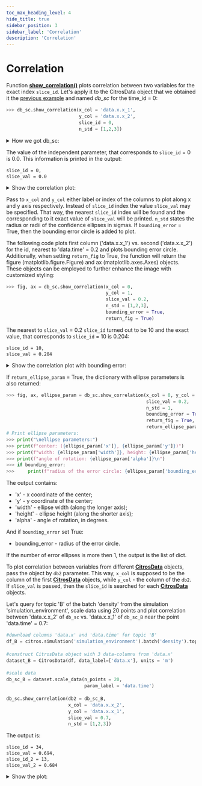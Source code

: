 ```yaml
---
toc_max_heading_level: 4
hide_title: true
sidebar_position: 3
sidebar_label: 'Correlation'
description: 'Correlation'
---
```

# Correlation

Function [**show_correlation()**](../documentation/analysis/citros_data.md#analysis.citros_data.CitrosData.show_correlation) plots correlation between two variables for the exact index `slice_id`. Let's apply it to the CitrosData object that we obtained it the [previous example](statistics.md#scale-data) and named *db_sc* for the time_id = 0:

```python
>>> db_sc.show_correlation(x_col = 'data.x.x_1',
                           y_col = 'data.x.x_2',
                           slice_id = 0,
                           n_std = [1,2,3])
```

<details>
    <summary>How we got db_sc:</summary>

```python
>>> from citros import CitrosDB, CitrosData

>>> citros = CitrosDB()
>>> df = citros.simulation('simulation_environment').batch('temperature').topic('A').data(['data.x.x_1', 'data.x.x_2', 'data.time'])

>>> dataset = CitrosData(df, data_label=['data.x.x_1', 'data.x.x_2'], units = 'm')
>>> db_sc = dataset.scale_data(n_points = 50,
                               param_label = 'data.time')
```
</details>

The value of the independent parameter, that corresponds to `slice_id` = 0 is 0.0. This information is printed in the output:
```text
slice_id = 0,
slice_val = 0.0
```
<details>
    <summary>Show the correlation plot:</summary>

![fig7](img/fig7.png "Fig7")
</details>

Pass to `x_col` and `y_col` either label or index of the columns to plot along x and y axis respectively. Instead of `slice_id` index the value `slice_val` may be specified. That way, the nearest `slice_id` index will be found and the corresponding to it exact value of `slice_val` will be printed. `n_std` states the radius or radii of the confidence ellipses in sigmas. If `bounding_error` = True, then the bounding error circle is added to plot.

The following code plots first column ('data.x.x_1') vs. second ('data.x.x_2') for the id, nearest to 'data.time' = 0.2 and plots bounding error circle. Additionally, when setting `return_fig` to True, the function will return the figure (matplotlib.figure.Figure) and ax (matplotlib.axes.Axes) objects. These objects can be employed to further enhance the image with customized styling:

```python
>>> fig, ax = db_sc.show_correlation(x_col = 0,
                                     y_col = 1,
                                     slice_val = 0.2,
                                     n_std = [1,2,3],
                                     bounding_error = True,
                                     return_fig = True)
```
The nearest to `slice_val` = 0.2 `slice_id` turned out to be 10 and the exact value, that corresponds to `slice_id` = 10 is 0.204: 
```text
slice_id = 10,
slice_val = 0.204
```
<details>
    <summary>Show the correlation plot with bounding error:</summary>

![fig8](img/fig8.png "Fig8")
</details>

If `return_ellipse_param` = True, the dictionary with ellipse parameters is also returned:

```python
>>> fig, ax, ellipse_param = db_sc.show_correlation(x_col = 0, y_col = 1,
                                                    slice_val = 0.2,
                                                    n_std = 1,
                                                    bounding_error = True,
                                                    return_fig = True,
                                                    return_ellipse_param = True)
# Print ellipse parameters:
>>> print("\nellipse parameters:")
>>> print(f"center: ({ellipse_param['x']}, {ellipse_param['y']})")
>>> print(f"width: {ellipse_param['width']}, height: {ellipse_param['height']}")
>>> print(f"angle of rotation: {ellipse_param['alpha']}\n")
>>> if bounding_error:
>>>     print(f"radius of the error circle: {ellipse_param['bounding_error']}\n")
```

 The output contains:
- 'x' - x coordinate of the center;
- 'y' - y coordinate of the center;
- 'width' - ellipse width (along the longer axis);
- 'height' - ellipse height (along the shorter axis);
- 'alpha' - angle of rotation, in degrees.
            
And if `bounding_error` set True:
- bounding_error - radius of the error circle.

If the number of error ellipses is more then 1, the output is the list of dict.

To plot correlation between variables from different [**CitrosData**](statistics.md#citrosdata-object) objects, pass the object by `db2` parameter. This way, `x_col` is supposed to be the column of the first [**CitrosData**](statistics.md#citrosdata-object) objects, while `y_col` - the column of the `db2`. If `slice_val` is passed, then the `slice_id` is searched for each [**CitrosData**](statistics.md#citrosdata-object) objects.

Let's query for topic 'B' of the batch 'density' from the simulation 'simulation_environment', scale data using 20 points and plot correlation between 'data.x.x_2' of `db_sc` vs. 'data.x.x_1' of `db_sc_B` near the point 'data.time' = 0.7:

```python
#download columns 'data.x' and 'data.time' for topic 'B'
df_B = citros.simulation('simulation_environment').batch('density').topic('B').data(['data.x', 'data.time'])

#construct CitrosData object with 3 data-columns from 'data.x'
dataset_B = CitrosData(df, data_label=['data.x'], units = 'm')

#scale data
db_sc_B = dataset.scale_data(n_points = 20, 
                             param_label = 'data.time')
                             
db_sc.show_correlation(db2 = db_sc_B,
                       x_col = 'data.x.x_2',
                       y_col = 'data.x.x_1',
                       slice_val = 0.7,
                       n_std = [1,2,3])
```
The output is:
```text
slice_id = 34,
slice_val = 0.694,
slice_id_2 = 13,
slice_val_2 = 0.684
```
<details>
    <summary>Show the plot:</summary>

![fig10](img/fig10.png "Fig10")
</details>

